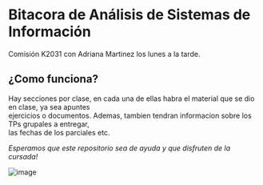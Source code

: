 # Bitacora de Análisis de Sistemas de Información
Comisión K2031 con Adriana Martinez los lunes a la tarde.

## ¿Como funciona?
Hay secciones por clase, en cada una de ellas habra el material que se dio en clase, ya sea apuntes  
ejercicios o documentos. Ademas, tambien tendran informacion sobre los TPs grupales a entregar,  
las fechas de los parciales etc.

*Esperamos que este repositorio sea de ayuda y que disfruten de la cursada!*

![image](https://github.com/user-attachments/assets/baa78ba5-f3e9-4ec0-a27b-2995334e896c)


